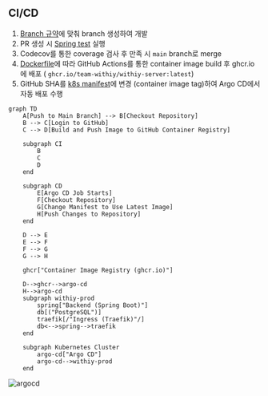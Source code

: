 ## CI/CD

1. [Branch 규약](./branch.md)에 맞춰 branch 생성하여 개발
2. PR 생성 시 [Spring test](./test.md) 실행
3. Codecov를 통한 coverage 검사 후 만족 시 `main` branch로 merge
4. [Dockerfile](../Dockerfile)에 따라 GitHub Actions를 통한 container image build 후 ghcr.io에 배포 (
   `ghcr.io/team-withiy/withiy-server:latest`)
5. GitHub SHA를 [k8s manifest](../k8s/deploy/backend.yaml)에 변경 (container image tag)하여 Argo CD에서 자동
   배포 수행

```mermaid
graph TD
    A[Push to Main Branch] --> B[Checkout Repository]
    B --> C[Login to GitHub]
    C --> D[Build and Push Image to GitHub Container Registry]

    subgraph CI
        B
        C
        D
    end

    subgraph CD
        E[Argo CD Job Starts]
        F[Checkout Repository]
        G[Change Manifest to Use Latest Image]
        H[Push Changes to Repository]
    end

    D --> E
    E --> F
    F --> G
    G --> H

    ghcr["Container Image Registry (ghcr.io)"]

    D-->ghcr-->argo-cd
    H-->argo-cd
    subgraph withiy-prod
        spring["Backend (Spring Boot)"]
        db[("PostgreSQL")]
        traefik[/"Ingress (Traefik)"/]
        db<-->spring-->traefik
    end

    subgraph Kubernetes Cluster
        argo-cd["Argo CD"]
        argo-cd-->withiy-prod
    end
```

![argocd](./images/argocd.png)
